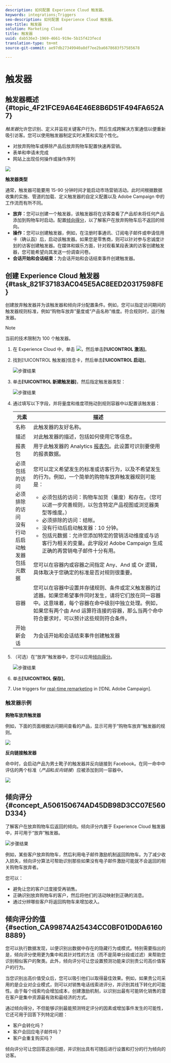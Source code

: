 ```yaml
---
description: 如何配置 Experience Cloud 触发器。
keywords: integrations;Triggers
seo-description: 如何配置 Experience Cloud 触发器。
seo-title: 触发器
solution: Marketing Cloud
title: 触发器
uuid: dab536e3-1969-4661-919e-5b15f423fecd
translation-type: tm+mt
source-git-commit: ae97db27349940a8df7ee2ba6678683f57585678

---
```



# 触发器

## 触发器概述 {#topic_4F21FCE9A64E46E8B6D51F494FA652A7}

*触发器*&#x200B;允许您识别、定义并监视关键客户行为，然后生成跨解决方案通信以便重新吸引访客。您可以使用触发器制定实时决策和实现个性化。

* 对放弃购物车或移除产品后放弃购物车配置快速再营销。
* 表单和申请未完成
* 网站上出现任何操作或操作序列

![](assets/trigger-abandonment-2.png)

**触发器类型**

通常，触发器可能要用 15-90 分钟时间才能启动市场营销活动。此时间根据数据收集的实施、管道的加载、定义触发器的自定义配置以及 Adobe Campaign 中的工作流而有所不同。

* **放弃：**&#x200B;您可以创建一个触发器，该触发器将在访客查看了产品却未将任何产品添加到购物车时启动。配置[倾向得分](../activation/triggers.md#concept_A506150674AD45DB98D3CC07E560D334)，以了解客户在放弃购物车后不返回的倾向。
* **操作：**&#x200B;您可以创建触发器，例如，在注册时事通讯、订阅电子邮件或申请信用卡（确认函）后，启动该触发器。如果您是零售商，则可以针对参与忠诚度计划的访客创建触发器。在媒体和娱乐方面，针对观看某段表演的访客创建触发器，您可能希望向其发送一份调查问卷。
* **会话开始和会话结束：**&#x200B;为会话开始和会话结束事件创建触发器。

## 创建 Experience Cloud 触发器 {#task_821F37183AC045E5AC8EED20317598FE}

创建放弃触发器并为该触发器和倾向评分配置条件。例如，您可以指定访问期间的触发器规则标准，例如“购物车放弃”量度或“产品名称”维度。符合规则时，运行触发器。

<!-- t_create-trigger.xml -->

>[!NOTE]
>
>当前的技术限制为 100 个触发器。

1. 在 Experience Cloud 中，单击 ![](assets/menu-icon.png)，然后单击&#x200B;**[!UICONTROL 激活]**。
1. 找到[!UICONTROL 触发器]信息卡，然后单击&#x200B;**[!UICONTROL 启动]**。

   ![步骤结果](assets/activation-triggers.png)

1. 单击&#x200B;**[!UICONTROL 新建触发器]**，然后指定触发器类型：

   ![步骤结果](assets/add-trigger.png)

1. 通过填写以下字段，并将量度和维度项拖动到规则容器中以配置该触发器：

   | 元素 | 描述 |
   |--- |--- |
   | 名称 | 此触发器的友好名称。 |
   | 描述 | 对此触发器的描述，包括如何使用它等信息。 |
   | 报表包 | 用于此触发器的 Analytics [报表包](https://docs.adobe.com/content/help/en/analytics/implementation/analytics-basics/ref-reports-report-suites.html)。此设置可识别要使用的报表数据。 |
   | 必须包括的访问<br>必须排除的访问<br>没有行动后启动触发器<br>包括元数据 | 您可以定义希望发生的标准或访客行为，以及不希望发生的行为。例如，一个简单的购物车放弃触发器规则可能是：<ul><li>必须包括的访问：购物车加货（量度）和存在。（您可以进一步完善规则，以包含特定产品视图或浏览器类型等维度。）</li><li>必须排除的访问：结帐。</li><li>没有行动后启动触发器：10 分钟。</li><li>包括元数据：允许您添加特定的营销活动维度或与访客行为相关的变量。此字段对 Adobe Campaign 生成正确的再营销电子邮件十分有用。</li></ul><br>您可以在容器内或容器之间指定 Any、And 或 Or 逻辑，具体取决于您确定的标准是否对规则很重要。 |
   | 容器 | 您可以在容器中设置并存储规则、条件或定义触发器的过滤器。如果您希望事件同时发生，请将它们放在同一容器中。这意味着，每个容器在命中级别中独立处理。例如，如果您有两个由 And 运算符连接的容器，那么当两个命中符合要求时，可以预计这些规则符合条件。 |
   | 开始新会话 | 为会话开始和会话结束事件创建触发器 |

1. （可选）在“放弃”触发器中，您可以应用[倾向得分](../activation/triggers.md#concept_A506150674AD45DB98D3CC07E560D334)。

   ![步骤结果](assets/propensity-scoring.png)

1. 单击&#x200B;**[!UICONTROL 保存]**。
1. Use triggers for [real-time remarketing](https://docs.campaign.adobe.com/doc/standard/en/EMA_Transactional_messaging_Marketing_Cloud_Triggers.html) in [!DNL Adobe Campaign].

### 触发器示例

**购物车放弃触发器**

例如，下面的页面根据访问期间查看的产品，显示可用于“购物车放弃”触发器的规则。

![](assets/abandonment-trigger.png)

**反向链接触发器**

命中时，会启动产品为男士靴子的触发器并反向链接到 Facebook。在同一命中中评估的两个标准（*产品*&#x200B;和&#x200B;*反向链接*）应被添加到同一容器中。

![](assets/fb-boots-promo.png)

## 倾向评分 {#concept_A506150674AD45DB98D3CC07E560D334}

<!-- propensity-scoring.xml -->

了解客户在放弃购物车后返回的倾向。倾向评分内置于 Experience Cloud 触发器中，并可用于“放弃”触发器。

![步骤结果](assets/propensity-scoring.png)

例如，某些客户放弃购物车，然后利用电子邮件激励机制返回购物车。为了减少收入损失，倾向评分算法可帮助识别那些如果没有电子邮件激励可能就不会返回的相关购物车放弃者。

您可以：

* 避免让您的客户过度接受再销售。
* 正确识别放弃购物车的客户，然后将他们的活动映射到正确的消息。
* 通过分辨哪些客户将返回购物车来增加收入。

## 倾向评分的值 {#section_CA99874A25434CC0BF01D0DA61608889}

您可以执行数据发现，以便识别出数据中存在的隐藏行为或模式。特别需要指出的是，倾向评分使用更为集中和具针对性的方法（而不是简单分段或过滤）来帮助您识别相似客户的聚类。此外，倾向评分可让您设置预测功能来识别贵公司高价值客户的行为。

当您识别出高价值受众后，您可以吸引他们以取得最佳效果。例如，如果贵公司采用的是企业对企业模式，则可以对销售电话线索进评分，并识别其线下转化的可能性。由于每个线索均会增加成本，创建激励机制，以识别出最有可能转化销售的潜在客户是集中资源最有效和最经济的方式。

通过倾向得分，不但能够识别最能预测特定评分的因素或增加事件发生的可能性，它还可用于回答下列特定问题：

* 客户会转化吗？
* 客户会回应电子邮件吗？
* 客户会重复购买吗？

倾向评分可让您回答这些问题，并识别出具有可随后进行设置和打分的行为倾向的访客。
